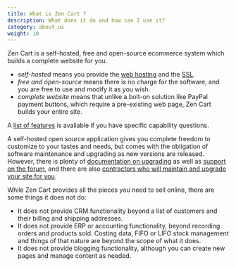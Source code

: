 ```yaml
---
title: What is Zen Cart ? 
description: What does it do and how can I use it? 
category: about_us
weight: 10
---
```


Zen Cart is a self-hosted, free and open-source ecommerce system which builds a complete website for you. 

- *self-hosted* means you provide the [web hosting](/user/first_steps/hosting/) and the [SSL](/user/security/ssl_cert/). 
- *free and open-source* means there is no charge for the software, and you are free to use and modify it as you wish. 
- *complete website* means that unlike a bolt-on solution like PayPal payment buttons, which require a pre-existing web page, Zen Cart builds your entire site. 

A [list of features](/user/about_us/features/) is available if you have specific capability questions.

A self-hosted open source application gives you complete freedom to customize to your tastes and needs, but comes with the obligation of software maintenance and upgrading as new versions are released.  However, there is plenty of [documentation on upgrading](/user/upgrading/) as well as [support on the forum](/user/zen_cart_forum/), and there are also [contractors who will maintain and upgrade your site for you](/user/zen_cart_forum/chw/).

While Zen Cart provides all the pieces you need to sell online, there are some things it does not do: 

- It does not provide CRM functionality beyond a list of customers and their billing and shipping addresses.
- It does not provide ERP or accounting functionality, beyond recording orders and products sold.  Costing data, FIFO or LIFO stock management and things of that nature are beyond the scope of what it does. 
- It does not provide blogging functionality, although you can create new pages and manage content as needed. 


